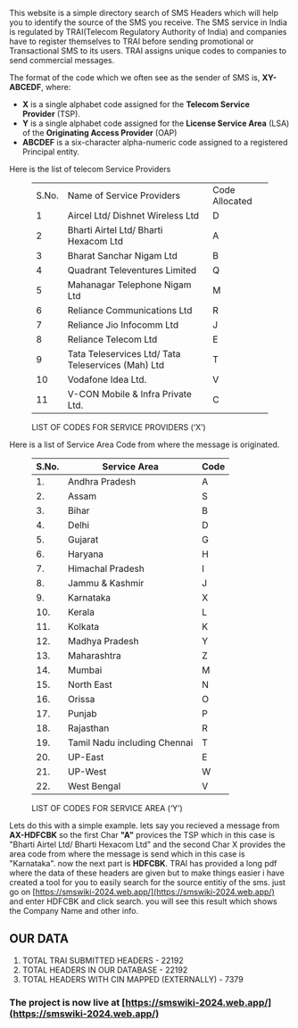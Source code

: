 This website is a simple directory search of SMS Headers which will help you to identify the source of the SMS you receive. The SMS service in India is regulated by TRAI(Telecom Regulatory Authority of India) and companies have to register themselves to TRAI before sending promotional or Transactional SMS to its users. TRAI assigns unique codes to companies to send commercial messages.

The format of the code which we often see as the sender of SMS is, **XY-ABCEDF**, where:

*   **X** is a single alphabet code assigned for the **Telecom Service Provider** (TSP).
*   **Y** is a single alphabet code assigned for the **License Service Area** (LSA) of the **Originating Access Provider** (OAP)
*   **ABCDEF** is a six-character alpha-numeric code assigned to a registered Principal entity.

Here is the list of telecom Service Providers

<figure class="wp-block-table">

<table>

<tbody>

<tr>

<td>S.No.</td>

<td>Name of Service Providers</td>

<td>Code Allocated</td>

</tr>

<tr>

<td>1</td>

<td>Aircel Ltd/ Dishnet Wireless Ltd</td>

<td>D</td>

</tr>

<tr>

<td>2</td>

<td>Bharti Airtel Ltd/ Bharti Hexacom Ltd</td>

<td>A</td>

</tr>

<tr>

<td>3</td>

<td>Bharat Sanchar Nigam Ltd</td>

<td>B</td>

</tr>

<tr>

<td>4</td>

<td>Quadrant Televentures Limited</td>

<td>Q</td>

</tr>

<tr>

<td>5</td>

<td>Mahanagar Telephone Nigam Ltd</td>

<td>M</td>

</tr>

<tr>

<td>6</td>

<td>Reliance Communications Ltd</td>

<td>R</td>

</tr>

<tr>

<td>7</td>

<td>Reliance Jio Infocomm Ltd</td>

<td>J</td>

</tr>

<tr>

<td>8</td>

<td>Reliance Telecom Ltd</td>

<td>E</td>

</tr>

<tr>

<td>9</td>

<td>Tata Teleservices Ltd/ Tata Teleservices (Mah)  
Ltd</td>

<td>T</td>

</tr>

<tr>

<td>10</td>

<td>Vodafone Idea Ltd.</td>

<td>V</td>

</tr>

<tr>

<td>11</td>

<td>V-CON Mobile & Infra Private Ltd.</td>

<td>C</td>

</tr>

</tbody>

</table>

<figcaption class="wp-element-caption">LIST OF CODES FOR SERVICE PROVIDERS (‘X’)</figcaption>

</figure>

Here is a list of Service Area Code from where the message is originated.

<figure class="wp-block-table">

<table>

<thead>

<tr>

<th>S.No.</th>

<th>Service Area</th>

<th>Code</th>

</tr>

</thead>

<tbody>

<tr>

<td>1.</td>

<td>Andhra Pradesh</td>

<td>A</td>

</tr>

<tr>

<td>2.</td>

<td>Assam</td>

<td>S</td>

</tr>

<tr>

<td>3.</td>

<td>Bihar</td>

<td>B</td>

</tr>

<tr>

<td>4.</td>

<td>Delhi</td>

<td>D</td>

</tr>

<tr>

<td>5.</td>

<td>Gujarat</td>

<td>G</td>

</tr>

<tr>

<td>6.</td>

<td>Haryana</td>

<td>H</td>

</tr>

<tr>

<td>7.</td>

<td>Himachal Pradesh</td>

<td>I</td>

</tr>

<tr>

<td>8.</td>

<td>Jammu & Kashmir</td>

<td>J</td>

</tr>

<tr>

<td>9.</td>

<td>Karnataka</td>

<td>X</td>

</tr>

<tr>

<td>10.</td>

<td>Kerala</td>

<td>L</td>

</tr>

<tr>

<td>11.</td>

<td>Kolkata</td>

<td>K</td>

</tr>

<tr>

<td>12.</td>

<td>Madhya Pradesh</td>

<td>Y</td>

</tr>

<tr>

<td>13.</td>

<td>Maharashtra</td>

<td>Z</td>

</tr>

<tr>

<td>14.</td>

<td>Mumbai</td>

<td>M</td>

</tr>

<tr>

<td>15.</td>

<td>North East</td>

<td>N</td>

</tr>

<tr>

<td>16.</td>

<td>Orissa</td>

<td>O</td>

</tr>

<tr>

<td>17.</td>

<td>Punjab</td>

<td>P</td>

</tr>

<tr>

<td>18.</td>

<td>Rajasthan</td>

<td>R</td>

</tr>

<tr>

<td>19.</td>

<td>Tamil Nadu including Chennai</td>

<td>T</td>

</tr>

<tr>

<td>20.</td>

<td>UP-East</td>

<td>E</td>

</tr>

<tr>

<td>21.</td>

<td>UP-West</td>

<td>W</td>

</tr>

<tr>

<td>22.</td>

<td>West Bengal</td>

<td>V</td>

</tr>

</tbody>

</table>

<figcaption class="wp-element-caption">LIST OF CODES FOR SERVICE AREA (‘Y’)</figcaption>

</figure>

Lets do this with a simple example. lets say you recieved a message from **AX-HDFCBK** so the first Char **"A"** provices the TSP which in this case is "Bharti Airtel Ltd/ Bharti Hexacom Ltd" and the second Char X provides the area code from where the message is send which in this case is "Karnataka". now the next part is **HDFCBK**. TRAI has provided a long pdf where the data of these headers are given but to make things easier i have created a tool for you to easily search for the source entitiy of the sms. just go on [https://smswiki-2024.web.app/](https://smswiki-2024.web.app/) and enter HDFCBK and click search. you will see this result which shows the Company Name and other info.

## OUR DATA 

1. TOTAL TRAI SUBMITTED HEADERS - 22192
2. TOTAL HEADERS IN OUR DATABASE - 22192
3. TOTAL HEADERS WITH CIN MAPPED (EXTERNALLY) - 7379

### The project is now live at  [https://smswiki-2024.web.app/](https://smswiki-2024.web.app/)
